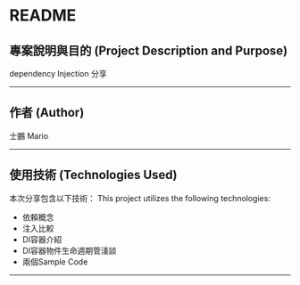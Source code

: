 # README

## 專案說明與目的 (Project Description and Purpose)

dependency Injection 分享

---

## 作者 (Author)
士鵬 Mario

---

## 使用技術 (Technologies Used)
本次分享包含以下技術：
This project utilizes the following technologies:
- 依賴概念
- 注入比較
- DI容器介紹
- DI容器物件生命週期管淺談
- 兩個Sample Code
  
---
